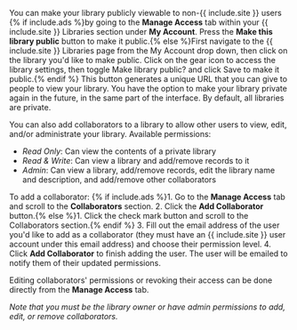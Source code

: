 You can make your library publicly viewable to non-{{ include.site }} users {% if include.ads %}by going to the **Manage Access** tab within your {{ include.site }} Libraries section under **My Account**. Press the **Make this library public** button to make it public.{% else %}First navigate to the {{ include.site }} Libraries page from the My Account drop down, then click on the library you'd like to make public. Click on the gear icon to access the library settings, then toggle Make library public? and click Save to make it public.{% endif %} This button generates a unique URL that you can give to people to view your library. You have the option to make your library private again in the future, in the same part of the interface. By default, all libraries are private.

You can also add collaborators to a library to allow other users to view, edit, and/or administrate your library. Available permissions:
* *Read Only*: Can view the contents of a private library
* *Read & Write*: Can view a library and add/remove records to it
* *Admin*: Can view a library, add/remove records, edit the library name and description, and add/remove other collaborators

To add a collaborator:
{% if include.ads %}1. Go to the **Manage Access** tab and scroll to the **Collaborators** section.
2. Click the **Add Collaborator** button.{% else %}1. Click the check mark button and scroll to the Collaborators section.{% endif %}
3. Fill out the email address of the user you'd like to add as a collaborator (they must have an {{ include.site }} user account under this email address) and choose their permission level.
4. Click **Add Collaborator** to finish adding the user. The user will be emailed to notify them of their updated permissions.

Editing collaborators' permissions or revoking their access can be done directly from the **Manage Access** tab.

*Note that you must be the library owner or have admin permissions to add, edit, or remove collaborators.*
